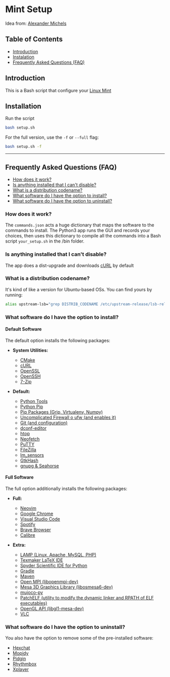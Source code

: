 # Mint Setup

Idea from: [Alexander Michels](https://github.com/alexandermichels/MintSetup)

## Table of Contents
* <a href="#intro">Introduction</a>
* <a href="#instalation">Instalation</a>
* <a href="#faq">Frequently Asked Questions (FAQ)</a>

## <a id="intro">Introduction</a>

This is a Bash script that configure your [Linux Mint](https://www.linuxmint.com/)

## <a id="installation">Installation</a>

Run the script
```bash
bash setup.sh
```

For the full version, use the `-f` or `--full` flag:
```bash
bash setup.sh -f
```

***

## <a id="faq">Frequently Asked Questions (FAQ)</a>
* [How does it work?](#faq-howitworks)
* [Is anything installed that I can't disable?](#faq-required)
* [What is a distribution codename?](#faq-codename)
* [What software do I have the option to install?](#faq-options)
* [What software do I have the option to uninstall?](#faq-uninstall)

### <a id="faq-howitworks">How does it work?</a>

The `commands.json` acts a huge dictionary that maps the software to the commands to install. The Python3 app runs the GUI and records your choices, then uses this dictionary to compile all the commands into a Bash script `your_setup.sh` in the /bin folder.

### <a id="faq-required">Is anything installed that I can't disable?</a>

The app does a dist-upgrade and downloads [cURL](https://curl.haxx.se/) by default

### <a id="faq-codename">What is a distribution codename?</a>

It's kind of like a version for Ubuntu-based OSs. You can find yours by running:
```bash
alias upstream-lsb="grep DISTRIB_CODENAME /etc/upstream-release/lsb-release | grep -o --colour=never \"[a-z-]*$\""
```

### <a id="faq-options">What software do I have the option to install?</a>

#### Default Software
The default option installs the following packages:
*  **System Utilities:**
    * [CMake](https://cmake.org/)
    * [cURL](https://curl.haxx.se/)
    * [OpenSSL](https://www.openssl.org/)
    * [OpenSSH](https://www.openssh.com/)
    * [7-Zip](https://www.7-zip.org/)
    
*  **Default:**
    * [Python Tools](https://www.python.org/)
    * [Python Pip](https://pypi.org/project/pip/)
    * [Pip Packages (Grip, Virtualenv, Numpy)](https://github.com/joeyespo/grip)
    * [Uncomplicated Firewall o ufw (and enables it)](https://wiki.ubuntu.com/UncomplicatedFirewall)
    * [Git (and configuration)](https://git-scm.com/)
    * [dconf-editor](https://gitlab.gnome.org/GNOME/dconf-editor)
    * [htop](https://github.com/htop-dev/htop)
    * [Neofetch](https://github.com/dylanaraps/neofetch)
    * [PuTTY](https://www.puttygen.com/)
    * [FileZilla](https://filezilla-project.org/)
    * [lm_sensors](https://github.com/tristanheaven/gtkhash)
    * [GtkHash](https://github.com/tristanheaven/gtkhash) 
    * [gnupg & Seahorse](https://gitlab.gnome.org/GNOME/seahorse) 

#### Full Software
The full option additionally installs the following packages:
* **Full:**
    * [Neovim](https://neovim.io/)
    * [Google Chrome](https://www.google.com/chrome/)
    * [Visual Studio Code](https://code.visualstudio.com/)
    * [Spotify](https://www.spotify.com/)
    * [Brave Browser](https://brave.com/)
    * [Calibre](https://calibre-ebook.com/)
    
* **Extra:**
    * [LAMP (Linux, Apache, MySQL, PHP)](https://www.apache.org/)
    * [Texmaker LaTeX IDE](https://www.xm1math.net/texmaker/)
    * [Spyder Scientific IDE for Python](https://github.com/spyder-ide/spyder)
    * [Gradle](https://gradle.org/)
    * [Maven](https://maven.apache.org/)
    * [Open MPI (libopenmpi-dev)](https://www.open-mpi.org/)
    * [Mesa 3D Graphics Library (libosmesa6-dev)](https://mesa3d.org/)
    * [mujoco-py](https://github.com/openai/mujoco-py#install-mujoco)
    * [PatchELF (utility to modify the dynamic linker and RPATH of ELF executables)](https://nixos.org/patchelf.html)
    * [OpenGL API (libgl1-mesa-dev)](https://www.mesa3d.org/)
    * [VLC](https://www.videolan.org/vlc/index.html)

### <a id="faq-uninstall">What software do I have the option to uninstall?</a>

You also have the option to remove some of the pre-installed software:
* [Hexchat](https://hexchat.github.io/)
* [Mopidy](https://www.mopidy.com/)
* [Pidgin](https://pidgin.im/)
* [Rhythmbox](https://wiki.gnome.org/Apps/Rhythmbox)
* [Xplayer](https://github.com/linuxmint/xplayer)
